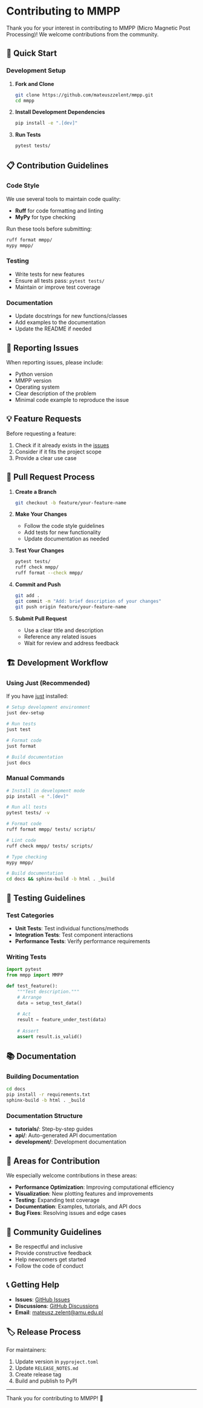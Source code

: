 # Contributing to MMPP

Thank you for your interest in contributing to MMPP (Micro Magnetic Post Processing)! We welcome contributions from the community.

## 🚀 Quick Start

### Development Setup

1. **Fork and Clone**
   ```bash
   git clone https://github.com/mateuszzelent/mmpp.git
   cd mmpp
   ```

2. **Install Development Dependencies**
   ```bash
   pip install -e ".[dev]"
   ```

3. **Run Tests**
   ```bash
   pytest tests/
   ```

## 📋 Contribution Guidelines

### Code Style

We use several tools to maintain code quality:

- **Ruff** for code formatting and linting
- **MyPy** for type checking

Run these tools before submitting:
```bash
ruff format mmpp/
mypy mmpp/
```

### Testing

- Write tests for new features
- Ensure all tests pass: `pytest tests/`
- Maintain or improve test coverage

### Documentation

- Update docstrings for new functions/classes
- Add examples to the documentation
- Update the README if needed

## 🐛 Reporting Issues

When reporting issues, please include:

- Python version
- MMPP version
- Operating system
- Clear description of the problem
- Minimal code example to reproduce the issue

## 💡 Feature Requests

Before requesting a feature:

1. Check if it already exists in the [issues](https://github.com/MateuszZelent/mmpp/issues)
2. Consider if it fits the project scope
3. Provide a clear use case

## 📝 Pull Request Process

1. **Create a Branch**
   ```bash
   git checkout -b feature/your-feature-name
   ```

2. **Make Your Changes**
   - Follow the code style guidelines
   - Add tests for new functionality
   - Update documentation as needed

3. **Test Your Changes**
   ```bash
   pytest tests/
   ruff check mmpp/
   ruff format --check mmpp/
   ```

4. **Commit and Push**
   ```bash
   git add .
   git commit -m "Add: brief description of your changes"
   git push origin feature/your-feature-name
   ```

5. **Submit Pull Request**
   - Use a clear title and description
   - Reference any related issues
   - Wait for review and address feedback

## 🏗️ Development Workflow

### Using Just (Recommended)

If you have [just](https://github.com/casey/just) installed:

```bash
# Setup development environment
just dev-setup

# Run tests
just test

# Format code
just format

# Build documentation
just docs
```

### Manual Commands

```bash
# Install in development mode
pip install -e ".[dev]"

# Run all tests
pytest tests/ -v

# Format code
ruff format mmpp/ tests/ scripts/

# Lint code
ruff check mmpp/ tests/ scripts/

# Type checking
mypy mmpp/

# Build documentation
cd docs && sphinx-build -b html . _build
```

## 🔬 Testing Guidelines

### Test Categories

- **Unit Tests**: Test individual functions/methods
- **Integration Tests**: Test component interactions
- **Performance Tests**: Verify performance requirements

### Writing Tests

```python
import pytest
from mmpp import MMPP

def test_feature():
    """Test description."""
    # Arrange
    data = setup_test_data()
    
    # Act
    result = feature_under_test(data)
    
    # Assert
    assert result.is_valid()
```

## 📚 Documentation

### Building Documentation

```bash
cd docs
pip install -r requirements.txt
sphinx-build -b html . _build
```

### Documentation Structure

- **tutorials/**: Step-by-step guides
- **api/**: Auto-generated API documentation
- **development/**: Development documentation

## 🎯 Areas for Contribution

We especially welcome contributions in these areas:

- **Performance Optimization**: Improving computational efficiency
- **Visualization**: New plotting features and improvements
- **Testing**: Expanding test coverage
- **Documentation**: Examples, tutorials, and API docs
- **Bug Fixes**: Resolving issues and edge cases

## 🤝 Community Guidelines

- Be respectful and inclusive
- Provide constructive feedback
- Help newcomers get started
- Follow the code of conduct

## 📞 Getting Help

- **Issues**: [GitHub Issues](https://github.com/MateuszZelent/mmpp/issues)
- **Discussions**: [GitHub Discussions](https://github.com/MateuszZelent/mmpp/discussions)
- **Email**: mateusz.zelent@amu.edu.pl

## 🏷️ Release Process

For maintainers:

1. Update version in `pyproject.toml`
2. Update `RELEASE_NOTES.md`
3. Create release tag
4. Build and publish to PyPI

---

Thank you for contributing to MMPP! 🧲
